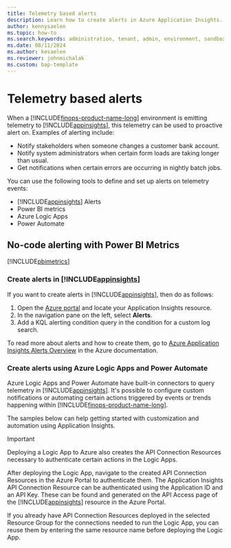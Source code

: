 ```yaml
---
title: Telemetry based alerts
description: Learn how to create alerts in Azure Application Insights.  
author: kennysaelen
ms.topic: how-to
ms.search.keywords: administration, tenant, admin, environment, sandbox, telemetry
ms.date: 08/11/2024
ms.author: kesaelen
ms.reviewer: johnmichalak
ms.custom: bap-template
---
```


# Telemetry based alerts

When a [!INCLUDE[finops-product-name-long](./includes/finops-product-name-long.md)] environment is emitting telemetry to [!INCLUDE[appinsights](./includes/azure-application-insights-name.md)], this telemetry can be used to proactive alert on. Examples of alerting include:

- Notify stakeholders when someone changes a customer bank account.
- Notify system administrators when certain form loads are taking longer than usual.
- Get notifications when certain errors are occurring in nightly batch jobs.

You can use the following tools to define and set up alerts on telemetry events:

- [!INCLUDE[appinsights](./includes/azure-application-insights-name.md)] Alerts
- Power BI metrics
- Azure Logic Apps
- Power Automate

## No-code alerting with Power BI Metrics

[!INCLUDE[pbimetrics](./includes/include-telemetry-alerting-powerbi-metrics.md)]

### Create alerts in [!INCLUDE[appinsights](./includes/azure-application-insights-name.md)]

If you want to create alerts in [!INCLUDE[appinsights](./includes/azure-application-insights-name.md)], then do as follows:

1. Open the [Azure portal](https://portal.azure.com) and locate your Application Insights resource.
2. In the navigation pane on the left, select **Alerts**.
3. Add a KQL alerting condition query in the condition for a custom log search.

To read more about alerts and how to create them, go to [Azure Application Insights Alerts Overview](https://learn.microsoft.com/azure/azure-monitor/alerts/alerts-overview) in the Azure documentation. 

### Create alerts using Azure Logic Apps and Power Automate

Azure Logic Apps and Power Automate have built-in connectors to query telemetry in [!INCLUDE[appinsights](./includes/azure-application-insights-name.md)]. It's possible to configure custom notifications or automating certain actions triggered by events or trends happening within [!INCLUDE[finops-product-name-long](./includes/finops-product-name-long.md)].

The samples below can help getting started with customization and automation using Application Insights.

> [!IMPORTANT]
> Deploying a Logic App to Azure also creates the API Connection Resources necessary to authenticate certain actions in the Logic Apps.
>
> After deploying the Logic App, navigate to the created API Connection Resources in the Azure Portal to authenticate them. The Application Insights API Connection Resource can be authenticated using the Application ID and an API Key. These can be found and generated on the API Access page of the [!INCLUDE[appinsights](./includes/azure-application-insights-name.md)] resource in the Azure Portal.
>
> If you already have API Connection Resources deployed in the selected Resource Group for the connections needed to run the Logic App, you can reuse them by entering the same resource name before deploying the Logic App.
